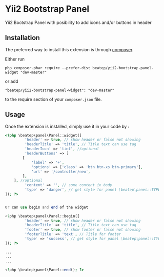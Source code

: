 Yii2 Bootstrap Panel
===================
Yii2 Bootstrap Panel with posibility to add icons and/or buttons in header

Installation
------------

The preferred way to install this extension is through [composer](http://getcomposer.org/download/).

Either run

```
php composer.phar require --prefer-dist beatep/yii2-bootstrap-panel-widget "dev-master"
```

or add

```
"beatep/yii2-bootstrap-panel-widget": "dev-master"
```

to the require section of your `composer.json` file.


Usage
-----

Once the extension is installed, simply use it in your code by  :


```php
<?php \beatep\panel\Panel::widget([
         'header' => true, // show header or false not showing
         'headerTitle' => 'title', // Title text can use tag
         'headerIcon' => 'tint', //optional
         'headerButtons' => [
		[
			'label' => '+',
			'options' => ['class' => 'btn btn-xs btn-primary'],
			'url' => '/controller/new',
		],
	], //optional
         'content' => '', // some content in body
         'type' => 'danger', // get style for panel \beatep\panel::TYPE_DEFAULT, 'default' is default
]); ?>


Or can use begin and end of the widget

<?php \beatep\panel\Panel::begin([
         'header' => true, // show header or false not showing
         'headerTitle' => 'title', // Title text can use tag
         'footer' => true, // show footer or false not showing
         'footerTitle' => 'text', // Title for footer
         'type' => 'success', // get style for panel \beatep\panel::TYPE_DEFAULT, 'default' is default
]); ?>

...
...
...

<?php \beatep\panel\Panel::end(); ?>
